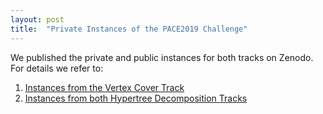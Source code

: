 ```yaml
---
layout: post
title:  "Private Instances of the PACE2019 Challenge"
---
```


We published the private and public instances for both tracks on Zenodo.
For details we refer to:
1) [Instances from the Vertex Cover Track](https://doi.org/10.5281/zenodo.3354609)
2) [Instances from both Hypertree Decomposition Tracks](https://doi.org/10.5281/zenodo.3354606)

